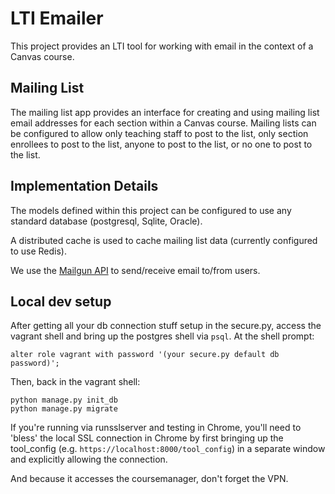 # LTI Emailer

This project provides an LTI tool for working with email in the context of a Canvas course.

## Mailing List

The mailing list app provides an interface for creating and using mailing list email addresses for each section
within a Canvas course. Mailing lists can be configured to allow only teaching staff to post to the list, only
section enrollees to post to the list, anyone to post to the list, or no one to post to the list.

## Implementation Details

The models defined within this project can be configured to use any standard database (postgresql,
Sqlite, Oracle).

A distributed cache is used to cache mailing list data (currently configured to use Redis).

We use the [Mailgun API](https://documentation.mailgun.com/ "Mailgun API") to send/receive email to/from users.

## Local dev setup

After getting all your db connection stuff setup in the secure.py, access the 
vagrant shell and bring up the postgres shell via `psql`. At the shell prompt:

    alter role vagrant with password '(your secure.py default db password)';

Then, back in the vagrant shell:

    python manage.py init_db
    python manage.py migrate

If you're running via runsslserver and testing in Chrome, you'll need to 'bless'
the local SSL connection in Chrome by first bringing up the tool_config
(e.g. `https://localhost:8000/tool_config`) in a separate window and explicitly
allowing the connection.

And because it accesses the coursemanager, don't forget the VPN.
